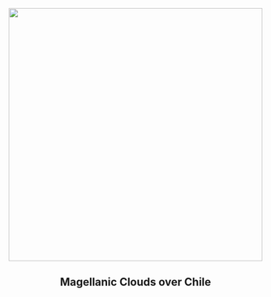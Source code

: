 
<p align="center"><img src="https://apod.nasa.gov/apod/image/2302/magellanic1200.jpg" width="500" height="500"></p>
<h2 align="center"> Magellanic Clouds over Chile </h2>
